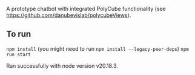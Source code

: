 A prototype chatbot with integrated PolyCube functionality (see https://github.com/danubevislab/polycubeViews).

## To run
`npm install` (you might need to run `npm install --legacy-peer-deps`)
`npm run start`

Ran successfully with node version v20.18.3.
